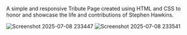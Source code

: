 A simple and responsive Tribute Page created using HTML and CSS to honor and showcase the life and contributions of Stephen Hawkins.

![Screenshot 2025-07-08 233447](https://github.com/user-attachments/assets/dc73c719-8a2c-4510-b504-bbfd39e80640)
![Screenshot 2025-07-08 233541](https://github.com/user-attachments/assets/c9a65140-7872-4d48-a956-985ff408a03d)

